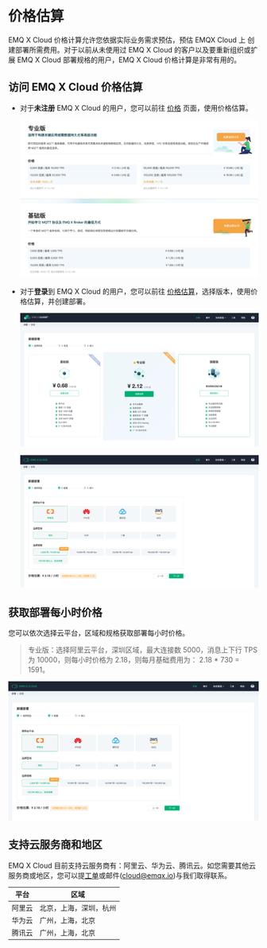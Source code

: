 # 价格估算

EMQ X Cloud  价格计算允许您依据实际业务需求预估，预估 EMQX Cloud 上 创建部署所需费用。对于以前从未使用过 EMQ X Cloud 的客户以及要重新组织或扩展 EMQ X Cloud 部署规格的用户，EMQ X Cloud  价格计算是非常有用的。



## 访问 EMQ X Cloud 价格估算

* 对于**未注册** EMQ X Cloud 的用户，您可以前往 [价格](https://cloud.emqx.com/pricing) 页面，使用价格估算。

  ![calculator](./_assets/calculator.png)

* 对于**登录**到 EMQ X Cloud 的用户，您可以前往 [价格估算](https://cloud.emqx.com/console/deployments/0?oper=new)，选择版本，使用价格估算，并创建部署。
  
  ![edition](./_assets/choose_edition.png)

  ![calculator](./_assets/console_calculator.png)



## 获取部署每小时价格

您可以依次选择云平台，区域和规格获取部署每小时价格。

> 专业版：选择阿里云平台，深圳区域，最大连接数 5000，消息上下行 TPS 为 10000，则每小时价格为 2.18，则每月基础费用为： 2.18 * 730 = 1591。

![deployment_price](./_assets/deployment_price.png)



## 支持云服务商和地区

EMQ X Cloud 目前支持云服务商有：阿里云、华为云、腾讯云。如您需要其他云服务商或地区，您可以提[工单](feature/tickets.md)或邮件(cloud@emqx.io)与我们取得联系。

| 平台   | 区域                   |
| ------ | ---------------------- |
| 阿里云 | 北京，上海，深圳，杭州 |
| 华为云 | 广州，上海，北京       |
| 腾讯云 | 广州，上海，北京 |

